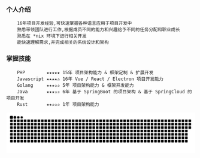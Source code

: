### 个人介绍
```
	16年项目开发经验,可快速掌握各种语言应用于项目开发中
	熟悉带领团队进行工作,根据成员不同的能力和兴趣给予不同的任务分配和职业成长
	熟悉在 *nix 环境下进行相关开发
	能快速理解需求,并完成相关的系统设计和架构
```

### 掌握技能

```
	PHP        ★★★★★ 15年 项目架构能力 & 框架定制 & 扩展开发
	Javascript ★★★★✰ 16年 Vue / React / Electron 项目开发能力
	Golang     ★★★✰✰ 5年 项目架构能力 & 框架开发能力 
	Java       ★★★✰✰ 6年 基于 SpringBoot 的项目架构 & 基于 SpringCloud 的项目开发
	Rust       ★★✰✰✰ 1年 项目架构能力
```

 ![github contribution grid snake animation](https://raw.githubusercontent.com/freewu/freewu/output/github-contribution-grid-snake.svg) 
